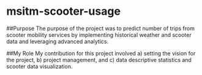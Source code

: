 # msitm-scooter-usage

##Purpose
The purpose of the project was to predict number of trips from scooter mobility services by implementing historical weather and scooter data and leveraging advanced analytics. 

##My Role
My contribution for this project involved a) setting the vision for the project, b) project management, and c) data descriptive statistics and scooter data visualization.
